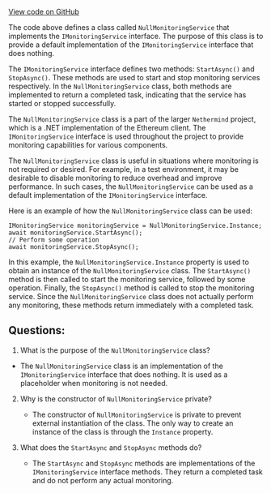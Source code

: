 [View code on GitHub](https://github.com/nethermindeth/nethermind/Nethermind.Monitoring/NullMonitoringService.cs)

The code above defines a class called `NullMonitoringService` that implements the `IMonitoringService` interface. The purpose of this class is to provide a default implementation of the `IMonitoringService` interface that does nothing. 

The `IMonitoringService` interface defines two methods: `StartAsync()` and `StopAsync()`. These methods are used to start and stop monitoring services respectively. In the `NullMonitoringService` class, both methods are implemented to return a completed task, indicating that the service has started or stopped successfully. 

The `NullMonitoringService` class is a part of the larger `Nethermind` project, which is a .NET implementation of the Ethereum client. The `IMonitoringService` interface is used throughout the project to provide monitoring capabilities for various components. 

The `NullMonitoringService` class is useful in situations where monitoring is not required or desired. For example, in a test environment, it may be desirable to disable monitoring to reduce overhead and improve performance. In such cases, the `NullMonitoringService` can be used as a default implementation of the `IMonitoringService` interface. 

Here is an example of how the `NullMonitoringService` class can be used:

```
IMonitoringService monitoringService = NullMonitoringService.Instance;
await monitoringService.StartAsync();
// Perform some operation
await monitoringService.StopAsync();
```

In this example, the `NullMonitoringService.Instance` property is used to obtain an instance of the `NullMonitoringService` class. The `StartAsync()` method is then called to start the monitoring service, followed by some operation. Finally, the `StopAsync()` method is called to stop the monitoring service. Since the `NullMonitoringService` class does not actually perform any monitoring, these methods return immediately with a completed task.
## Questions: 
 1. What is the purpose of the `NullMonitoringService` class?
   - The `NullMonitoringService` class is an implementation of the `IMonitoringService` interface that does nothing. It is used as a placeholder when monitoring is not needed.

2. Why is the constructor of `NullMonitoringService` private?
   - The constructor of `NullMonitoringService` is private to prevent external instantiation of the class. The only way to create an instance of the class is through the `Instance` property.

3. What does the `StartAsync` and `StopAsync` methods do?
   - The `StartAsync` and `StopAsync` methods are implementations of the `IMonitoringService` interface methods. They return a completed task and do not perform any actual monitoring.